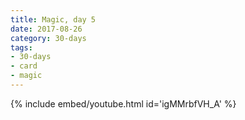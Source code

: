 ```yaml
---
title: Magic, day 5
date: 2017-08-26
category: 30-days
tags:
- 30-days
- card
- magic
---
```


{% include embed/youtube.html id='igMMrbfVH_A' %}
